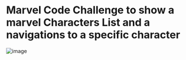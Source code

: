 # Marvel Code Challenge to show a marvel Characters List and a navigations to a specific character

![image](https://user-images.githubusercontent.com/107588339/176777823-4843211d-6bb9-455d-9fde-39d0645f5221.png)
